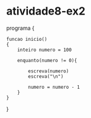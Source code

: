 # atividade8-ex2
programa
{
	
	funcao inicio()
	{
		inteiro numero = 100

		enquanto(numero != 0){

			escreva(numero)
			escreva("\n")

			numero = numero - 1
		}
	}
}
